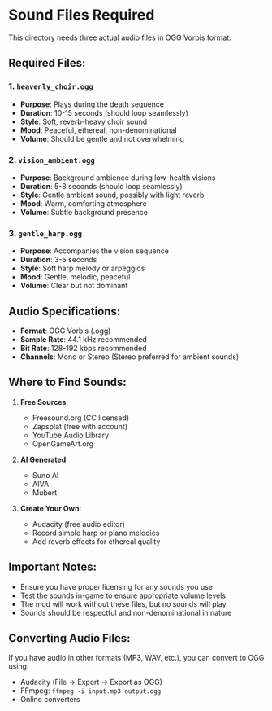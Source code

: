 # Sound Files Required

This directory needs three actual audio files in OGG Vorbis format:

## Required Files:

### 1. `heavenly_choir.ogg`
- **Purpose**: Plays during the death sequence
- **Duration**: 10-15 seconds (should loop seamlessly)
- **Style**: Soft, reverb-heavy choir sound
- **Mood**: Peaceful, ethereal, non-denominational
- **Volume**: Should be gentle and not overwhelming

### 2. `vision_ambient.ogg`
- **Purpose**: Background ambience during low-health visions
- **Duration**: 5-8 seconds (should loop seamlessly)
- **Style**: Gentle ambient sound, possibly with light reverb
- **Mood**: Warm, comforting atmosphere
- **Volume**: Subtle background presence

### 3. `gentle_harp.ogg`
- **Purpose**: Accompanies the vision sequence
- **Duration**: 3-5 seconds
- **Style**: Soft harp melody or arpeggios
- **Mood**: Gentle, melodic, peaceful
- **Volume**: Clear but not dominant

## Audio Specifications:
- **Format**: OGG Vorbis (.ogg)
- **Sample Rate**: 44.1 kHz recommended
- **Bit Rate**: 128-192 kbps recommended
- **Channels**: Mono or Stereo (Stereo preferred for ambient sounds)

## Where to Find Sounds:
1. **Free Sources**:
   - Freesound.org (CC licensed)
   - Zapsplat (free with account)
   - YouTube Audio Library
   - OpenGameArt.org

2. **AI Generated**:
   - Suno AI
   - AIVA
   - Mubert

3. **Create Your Own**:
   - Audacity (free audio editor)
   - Record simple harp or piano melodies
   - Add reverb effects for ethereal quality

## Important Notes:
- Ensure you have proper licensing for any sounds you use
- Test the sounds in-game to ensure appropriate volume levels
- The mod will work without these files, but no sounds will play
- Sounds should be respectful and non-denominational in nature

## Converting Audio Files:
If you have audio in other formats (MP3, WAV, etc.), you can convert to OGG using:
- Audacity (File → Export → Export as OGG)
- FFmpeg: `ffmpeg -i input.mp3 output.ogg`
- Online converters